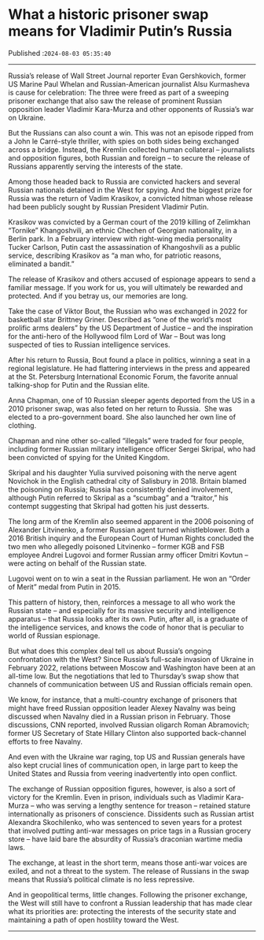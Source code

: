# What a historic prisoner swap means for Vladimir Putin’s Russia

Published :`2024-08-03 05:35:40`

---

Russia’s release of Wall Street Journal reporter Evan Gershkovich, former US Marine Paul Whelan and Russian-American journalist Alsu Kurmasheva is cause for celebration: The three were freed as part of a sweeping prisoner exchange that also saw the release of prominent Russian opposition leader Vladimir Kara-Murza and other opponents of Russia’s war on Ukraine.

But the Russians can also count a win. This was not an episode ripped from a John le Carré-style thriller, with spies on both sides being exchanged across a bridge. Instead, the Kremlin collected human collateral – journalists and opposition figures, both Russian and foreign – to secure the release of Russians apparently serving the interests of the state.

Among those headed back to Russia are convicted hackers and several Russian nationals detained in the West for spying. And the biggest prize for Russia was the return of Vadim Krasikov, a convicted hitman whose release had been publicly sought by Russian President Vladimir Putin.

Krasikov was convicted by a German court of the 2019 killing of Zelimkhan “Tornike” Khangoshvili, an ethnic Chechen of Georgian nationality, in a Berlin park. In a February interview with right-wing media personality Tucker Carlson, Putin cast the assassination of Khangoshvili as a public service, describing Krasikov as “a man who, for patriotic reasons, eliminated a bandit.”

The release of Krasikov and others accused of espionage appears to send a familiar message. If you work for us, you will ultimately be rewarded and protected. And if you betray us, our memories are long.

Take the case of Viktor Bout, the Russian who was exchanged in 2022 for basketball star Brittney Griner. Described as “one of the world’s most prolific arms dealers” by the US Department of Justice – and the inspiration for the anti-hero of the Hollywood film Lord of War – Bout was long suspected of ties to Russian intelligence services.

After his return to Russia, Bout found a place in politics, winning a seat in a regional legislature. He had flattering interviews in the press and appeared at the St. Petersburg International Economic Forum, the favorite annual talking-shop for Putin and the Russian elite.

Anna Chapman, one of 10 Russian sleeper agents deported from the US in a 2010 prisoner swap, was also feted on her return to Russia.  She was elected to a pro-government board. She also launched her own line of clothing.

Chapman and nine other so-called “illegals” were traded for four people, including former Russian military intelligence officer Sergei Skripal, who had been convicted of spying for the United Kingdom.

Skripal and his daughter Yulia survived poisoning with the nerve agent Novichok in the English cathedral city of Salisbury in 2018. Britain blamed the poisoning on Russia; Russia has consistently denied involvement, although Putin referred to Skripal as a “scumbag” and a “traitor,” his contempt suggesting that Skripal had gotten his just desserts.

The long arm of the Kremlin also seemed apparent in the 2006 poisoning of Alexander Litvinenko, a former Russian agent turned whistleblower. Both a 2016 British inquiry and the European Court of Human Rights concluded the two men who allegedly poisoned Litvinenko – former KGB and FSB employee Andrei Lugovoi and former Russian army officer Dmitri Kovtun – were acting on behalf of the Russian state.

Lugovoi went on to win a seat in the Russian parliament. He won an “Order of Merit” medal from Putin in 2015.

This pattern of history, then, reinforces a message to all who work the Russian state – and especially for its massive security and intelligence apparatus – that Russia looks after its own. Putin, after all, is a graduate of the intelligence services, and knows the code of honor that is peculiar to world of Russian espionage.

But what does this complex deal tell us about Russia’s ongoing confrontation with the West? Since Russia’s full-scale invasion of Ukraine in February 2022, relations between Moscow and Washington have been at an all-time low. But the negotiations that led to Thursday’s swap show that channels of communication between US and Russian officials remain open.

We know, for instance, that a multi-country exchange of prisoners that might have freed Russian opposition leader Alexey Navalny was being discussed when Navalny died in a Russian prison in February. Those discussions, CNN reported, involved Russian oligarch Roman Abramovich; former US Secretary of State Hillary Clinton also supported back-channel efforts to free Navalny.

And even with the Ukraine war raging, top US and Russian generals have also kept crucial lines of communication open, in large part to keep the United States and Russia from veering inadvertently into open conflict.

The exchange of Russian opposition figures, however, is also a sort of victory for the Kremlin. Even in prison, individuals such as Vladimir Kara-Murza – who was serving a lengthy sentence for treason – retained stature internationally as prisoners of conscience. Dissidents such as Russian artist Alexandra Skochilenko, who was sentenced to seven years for a protest that involved putting anti-war messages on price tags in a Russian grocery store – have laid bare the absurdity of Russia’s draconian wartime media laws.

The exchange, at least in the short term, means those anti-war voices are exiled, and not a threat to the system. The release of Russians in the swap means that Russia’s political climate is no less repressive.

And in geopolitical terms, little changes. Following the prisoner exchange, the West will still have to confront a Russian leadership that has made clear what its priorities are: protecting the interests of the security state and maintaining a path of open hostility toward the West.

---

